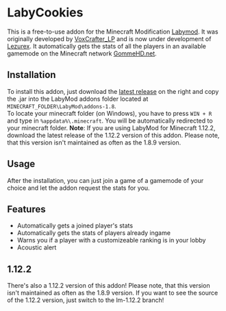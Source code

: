 # LabyCookies
This is a free-to-use addon for the Minecraft Modification [Labymod](https://labymod.net). It was originally developed by [VoxCrafter_LP](https://github.com/VoxCrafterLP) and is now under development of [Lezurex](https://github.com/Lezurex). It automatically gets the stats of all the players
in an available gamemode on the Minecraft network [GommeHD.net](https://gommehd.net).

## Installation
To install this addon, just download the [latest release](https://github.com/Lezurex/LabyCookies/releases) on the right and copy the .jar into the LabyMod addons folder located at `MINECRAFT_FOLDER\LabyMod\addons-1.8`. <br>
To locate your minecraft folder (on Windows), you have to press `WIN + R` and type in `%appdata%\.minecraft`. You will be automatically redirected to your minecraft folder.
**Note**: If you are using LabyMod for Minecraft 1.12.2, download the latest release of the 1.12.2 version of this addon. Please note, that this version isn't maintained as often as the 1.8.9 version.

## Usage
After the installation, you can just join a game of a gamemode of your choice and let the addon request the stats for you.

## Features
- Automatically gets a joined player's stats
- Automatically gets the stats of players already ingame
- Warns you if a player with a customizeable ranking is in your lobby
- Acoustic alert

## 1.12.2
There's also a 1.12.2 version of this addon! Please note, that this version isn't maintained as often as the 1.8.9 version. If you want to see the source of the 1.12.2 version, just switch to the lm-1.12.2 branch!

